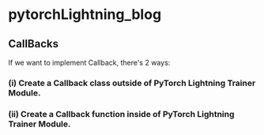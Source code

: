 # pytorchLightning_blog

## CallBacks
If we want to implement Callback, there's 2 ways: 
### (i) Create a Callback **class** outside of PyTorch Lightning Trainer Module. 


### (ii) Create a Callback **function** inside of PyTorch Lightning Trainer Module.
